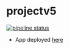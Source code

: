 # projectv5

[![pipeline status](https://gitlab.com/aldevs/gamedev/projectv5/badges/master/pipeline.svg)](https://gitlab.com/aldevs/gamedev/projectv5/-/commits/master)

- App deployed [here](https://aldevs.gitlab.io/gamedev/projectv5/)

